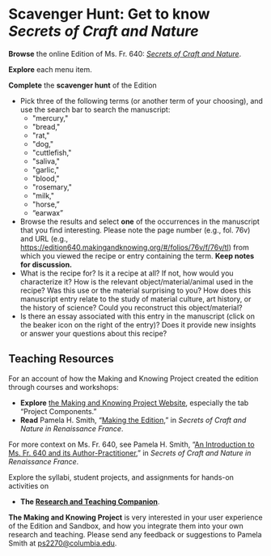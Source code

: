 # Scavenger Hunt: Get to know *Secrets of Craft and Nature*

**Browse** the online Edition of Ms. Fr. 640: [*Secrets of Craft and Nature*](https://edition640.makingandknowing.org).

**Explore** each menu item.

**Complete** the **scavenger hunt** of the Edition

- Pick three of the following terms (or another term of your choosing), and use the search bar to search the manuscript: 
     - "mercury," 
     - "bread," 
     - "rat," 
     - "dog," 
     - "cuttlefish," 
     - "saliva," 
     - "garlic," 
     - "blood," 
     - "rosemary," 
     - "milk," 
     - "horse,” 
     - “earwax”
- Browse the results and select **one** of the occurrences in the manuscript that you find interesting. Please note the page number (e.g., fol. 76v) and URL (e.g., <https://edition640.makingandknowing.org/#/folios/76v/f/76v/tl>) from which you viewed the recipe or entry containing the term. **Keep notes for discussion.**
 - What is the recipe for? Is it a recipe at all? If not, how would you characterize it? How is the relevant object/material/animal used in the recipe? Was this use or the material surprising to you? How does this manuscript entry relate to the study of material culture, art history, or the history of science? Could you reconstruct this object/material?
- Is there an essay associated with this entry in the manuscript (click on the beaker icon on the right of the entry)? Does it provide new insights or answer your questions about this recipe?

## Teaching Resources

For an account of how the Making and Knowing Project created the edition through courses and workshops:
- **Explore** [the Making and Knowing Project Website](http://www.makingandknowing.org/), especially the tab “Project Components.”
- **Read** Pamela H. Smith, “[Making the Edition](https://edition640.makingandknowing.org/#/essays/ann_329_ie_19),” in *Secrets of Craft and Nature in Renaissance France*.

For more context on Ms. Fr. 640, see Pamela H. Smith, “[An Introduction to Ms. Fr. 640 and its Author-Practitioner](https://edition640.makingandknowing.org/#/essays/ann_300_ie_19),” in *Secrets of Craft and Nature in Renaissance France*.

Explore the syllabi, student projects, and assignments for hands-on activities on
- **The [Research and Teaching Companion](https://teaching640.makingandknowing.org/)**.

**The Making and Knowing Project** is very interested in your user experience of the Edition and Sandbox, and how you integrate them into your own research and teaching. Please send any feedback or suggestions to Pamela Smith at <ps2270@columbia.edu>.
